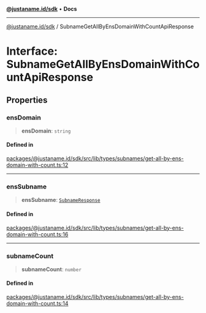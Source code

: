 [**@justaname.id/sdk**](../README.md) • **Docs**

***

[@justaname.id/sdk](../globals.md) / SubnameGetAllByEnsDomainWithCountApiResponse

# Interface: SubnameGetAllByEnsDomainWithCountApiResponse

## Properties

### ensDomain

> **ensDomain**: `string`

#### Defined in

[packages/@justaname.id/sdk/src/lib/types/subnames/get-all-by-ens-domain-with-count.ts:12](https://github.com/JustaName-id/JustaName-sdk/blob/dc845c10af242e3ca87d95ef392516ac0bfa8b95/packages/@justaname.id/sdk/src/lib/types/subnames/get-all-by-ens-domain-with-count.ts#L12)

***

### ensSubname

> **ensSubname**: [`SubnameResponse`](SubnameResponse.md)

#### Defined in

[packages/@justaname.id/sdk/src/lib/types/subnames/get-all-by-ens-domain-with-count.ts:16](https://github.com/JustaName-id/JustaName-sdk/blob/dc845c10af242e3ca87d95ef392516ac0bfa8b95/packages/@justaname.id/sdk/src/lib/types/subnames/get-all-by-ens-domain-with-count.ts#L16)

***

### subnameCount

> **subnameCount**: `number`

#### Defined in

[packages/@justaname.id/sdk/src/lib/types/subnames/get-all-by-ens-domain-with-count.ts:14](https://github.com/JustaName-id/JustaName-sdk/blob/dc845c10af242e3ca87d95ef392516ac0bfa8b95/packages/@justaname.id/sdk/src/lib/types/subnames/get-all-by-ens-domain-with-count.ts#L14)

